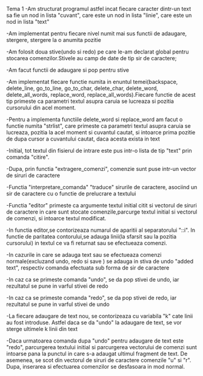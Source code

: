 Tema 1
-Am structurat programul astfel incat fiecare caracter dintr-un text sa fie 
un nod in lista "cuvant", care este un nod in lista "linie", care este un
nod in lista "text"

-Am implementat pentru fiecare nivel numit mai sus functii de adaugare, 
stergere, stergere la o anumita pozitie

-Am folosit doua stive(undo si redo) pe care le-am declarat global pentru
stocarea comenzilor.Stivele au camp de date de tip sir de caractere;

-Am facut functii de adaugare si pop pentru stive

-Am implementat fiecare functie numita in enuntul temei(backspace,
delete_line, go_to_line, go_to_char, delete_char, delete_word, 
delete_all_words, replace_word, replace_all_words).Fiecare functie de acest 
tip primeste ca parametri textul asupra caruia se lucreaza si
pozitia cursorului din acel moment.

-Pentru a implementa functiile delete_word si replace_word am facut o functie
numita "strlist", care primeste ca parametri textul asupra caruia se lucreaza,
pozitia la acel moment si cuvantul cautat, si intoarce prima pozitie de dupa 
cursor a cuvantului cautat, daca acesta exista in text

-Initial, tot textul din fisierul de intrare este pus intr-o lista de tip
"text" prin comanda "citire".

-Dupa, prin functia "extragere_comenzi", comenzie sunt puse intr-un vector
de siruri de caractere

-Functia "interpretare_comanda" "traduce" sirurile de caractere, asociind
un sir de caractere cu o functie de prelucrare a textului

-Functia "editor" primeste ca argumente textul initial citit si vectorul de
siruri de caractere in care sunt stocate comenzile,parcurge textul initial si
vectorul de comenzi, si intoarce textul modificat.

-In functia editor,se contorizeaza numarul de aparitii al separatorului "::i".
In functie de paritatea contorului,se adauga linii(la sfarsit sau la pozitia 
cursorului) in textul ce va fi returnat sau se efectueaza comenzi.

-In cazurile in care se adauga text sau se efectueaza comenzi normale(excluzand
undo, redo si save ) se adauga in stiva de undo "added text", respectiv
comanda efectuata sub forma de sir de caractere

-In caz ca se primeste comanda "undo", se da pop stivei de undo, iar
rezultatul se pune in varful stivei de redo

-In caz ca se primeste comanda "redo", se da pop stivei de redo, iar
rezultatul se pune in varful stivei de undo

-La fiecare adaugare de text nou, se contorizeaza cu variabila "k" cate linii
au fost introduse. Astfel daca se da "undo" la adaugare de text, se vor sterge
ultimele k linii din text

-Daca urmatoarea comanda dupa "undo" pentru adaugare de text este "redo",
parcurgerea textului initial si parcurgerea vectorului de comenzi sunt 
intoarse pana la punctul in care s-a  adaugat ultimul fragment de text. De 
asemenea, se scot din vectorul de siruri de caractere comenzile "u" si "r".
Dupa, inserarea si efectuarea comenzilor se desfasoara in mod normal.

